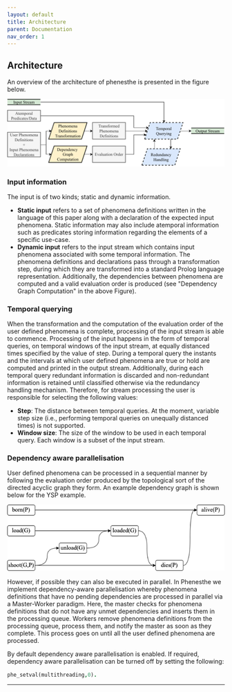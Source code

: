 ```yaml
---
layout: default
title: Architecture
parent: Documentation
nav_order: 1
---
```


## Architecture
An overview of the architecture of phenesthe is presented in the figure below.

![Phenesthe architecture](phenesthe_architecture.png "Phenesthe architecture")

### Input information
The input is of two kinds; static and dynamic information.
* __Static input__ refers to a set of phenomena definitions written in the language of this paper along with a declaration of the expected input phenomena. Static information may also include atemporal information such as predicates storing information regarding the elements of a specific use-case.
* __Dynamic input__ refers to the input stream which contains input phenomena associated with some temporal information. The phenomena definitions and declarations pass through a transformation step, during which they are transformed into a standard Prolog language representation. Additionally, the dependencies between phenomena are computed and a valid evaluation order is produced (see "Dependency Graph Computation" in the above Figure).

### Temporal querying
When the transformation and the computation of the evaluation order of the user defined phenomena is complete, processing of the input stream is able to commence. Processing of the input happens in the form of temporal queries, on temporal windows of the input stream, at equally distanced times specified by the value of step. During a temporal query the instants and the intervals at which user defined phenomena are true or hold are computed and printed in the output stream. Additionally, during each temporal query redundant information is discarded and non-redundant information is retained until classified otherwise via the redundancy handling mechanism. Therefore, for stream processing the user is responsible for selecting the following values:

* **Step**: The distance between temporal queries. At the moment, variable step size (i.e., performing temporal queries on unequally distanced times) is not supported.
* **Window size**: The size of the window to be used in each temporal query. Each window is a subset of the input stream.


### Dependency aware parallelisation
User defined phenomena can be processed in a sequential manner by following the evaluation order produced by the topological sort of the directed acyclic graph they form. An example dependency graph is shown below for the YSP example.

![YSP dependency graph](ysp_dep.png "YSP dependency graph")


However, if possible they can also be executed in parallel. In Phenesthe we implement dependency-aware parallelisation whereby phenomena definitions that have no pending dependencies are processed in parallel via a Master-Worker paradigm. Here, the master checks for phenomena definitions that do not have any unmet dependencies and inserts them in the processing queue. Workers remove phenomena definitions from the processing queue, process them, and notify the master as soon as they complete. This process goes on until all the user defined phenomena are processed. 

By default dependency aware parallelisation is enabled. If required, dependency aware parallelisation can be turned off by setting the following:

```prolog
phe_setval(multithreading,0).
```


---
